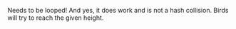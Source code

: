 Needs to be looped! And yes, it does work and is not a hash collision.
Birds will try to reach the given height.